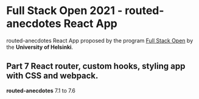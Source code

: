 # Full Stack Open 2021 - routed-anecdotes React App

routed-anecdotes React App proposed by the program [Full Stack Open](https://fullstackopen.com/en) by the **University of Helsinki**.<br>

## Part 7 React router, custom hooks, styling app with CSS and webpack.
**routed-anecdotes** 7.1 to 7.6 <br>


